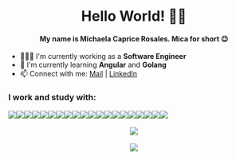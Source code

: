 <h1 align="center">Hello World! 👋🏻</h1>
<h4 align="center">My name is Michaela Caprice Rosales. Mica for short 😉</h4>
<ul>
  <li>👩🏻&zwj;💻 I'm currently working as a <b>Software Engineer</b></li>
  <li>🌱 I'm currently learning <b>Angular</b> and <b>Golang</b></li>
  <li>📫 Connect with me: <a href="mailto:email@example.com">Mail</a> | <a href="https://www.linkedin.com/in/michaela-caprice-rosales/">LinkedIn</a>
  </ul>

<h3>I work and study with:</h3>
<div style="display: flex;" align="center">
  <img src="https://img.shields.io/badge/HTML5-f06529?style=flat&logo=html5&logoColor=FFFFFF">
  <img src="https://img.shields.io/badge/CSS3-239120?&style=flat&logo=css3&logoColor=FFFFFF">
  <img src="https://img.shields.io/badge/JavaScript-323330?style=flate&logo=javascript&logoColor=F7DF1E">
  <img src="https://img.shields.io/badge/SASS-CC6699?style=flate&logo=sass&logoColor=FFFFFF">
  <img src="https://img.shields.io/badge/Bootstrap-563D7C?style=flat&logo=bootstrap&logoColor=FFFFFF">
  <img src="https://shields.io/badge/Chakra UI-319795?style=flat&logo=chakraui&logoColor=FFFFFF">
  <img src="https://img.shields.io/badge/Tailwind CSS-3490dc?style=flat&logo=tailwindcss&logoColor=FFFFFF">
  <img src="https://img.shields.io/badge/React-20232A?style=flat&logo=react&logoColor=61DAFB">
  <img src="https://img.shields.io/badge/Angular-DD0031?style=flat&logo=react&logoColor=FFFFFF">
  <img src="https://img.shields.io/badge/TypeScript-3178c6?style=flat&logo=typescript&logoColor=FFFFFF">
  <img src="https://img.shields.io/badge/.NET-512BD4?style=flat&logo=dotnet&logoColor=FFFFFF">
  <img src="https://img.shields.io/badge/Stripe-626CD9?style=flat&logo=Stripe&logoColor=FFFFFF">
  <img src="https://img.shields.io/badge/PayPal-00457C?style=flat&logo=paypal&logoColor=FFFFFF">
  <img src="https://img.shields.io/badge/MySQL-00000F?style=flat&logo=mysql&logoColor=FFFFFF">
  <img src="https://img.shields.io/badge/Microsoft%20SQL%20Server-CC2927?style=flat&logo=microsoft%20sql%20server&logoColor=FFFFFF">
  <img src="https://img.shields.io/badge/JWT-black?style=flat&logo=json-web-tokens&logoColor=FFFFFF">
  <img src="https://img.shields.io/badge/Swagger-85EA2D?style=flat&amp;logo=Swagger&amp;logoColor=FFFFFF">
  <img src="https://img.shields.io/badge/Postman-FF6C37?style=flat&amp;logo=Postman&amp;logoColor=FFFFFF">
  <img src="https://img.shields.io/badge/Visual_Studio_Code-0078D4?style=flat&logo=visual%20studio%20code&logoColor=FFFFFF">
  <img src="https://img.shields.io/badge/Visual_Studio-5C2D91?style=flat&logo=visual%20studio&logoColor=FFFFFF">
 </div>
<br>
<div align="center">
  <a href="https://github-readme-stats.vercel.app/api/top-langs/?username=micarsls&layout=compact&theme=material-palenight" align="center">
    <img align="center" src="https://github-readme-stats.vercel.app/api/top-langs/?username=micarsls&layout=compact&theme=material-palenight" />
  </a>
  <br>
  <br>
  <a href="https://github-readme-stats.vercel.app/api?username=micarsls&theme=material-palenight&show_icons=true" align="center">
    <img align="center" src="https://github-readme-stats.vercel.app/api?username=micarsls&theme=material-palenight&show_icons=true" />
  </a>
 </div>
